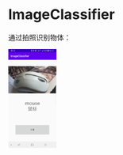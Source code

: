 # ImageClassifier
通过拍照识别物体：
<div aling = "center">
  <img src = "mouse.jpg" height="200/">
  </div>
 
